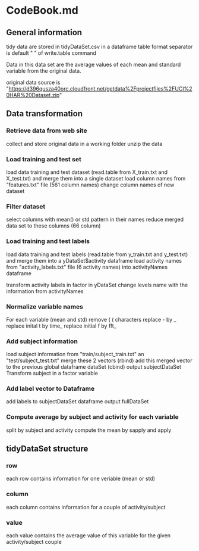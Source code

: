 # CodeBook.md

## General information
tidy data are stored in tidyDataSet.csv in a dataframe table format
separator is default " " of write.table command

Data in this data set are the average values of each mean and standard variable from the original data.

original data source is "https://d396qusza40orc.cloudfront.net/getdata%2Fprojectfiles%2FUCI%20HAR%20Dataset.zip"

## Data transformation

### Retrieve data from web site
collect and store original data in a working folder
unzip the data

### Load training and test set
load data training and test dataset (read.table from X_train.txt and X_test.txt) and merge them into a single dataset
load column names from "features.txt" file (561 column names)
change column names of new dataset

### Filter dataset
select columns with mean() or std pattern in their names
reduce merged data set to these columns (66 column)

### Load training and test labels
load data training and test labels (read.table from y_train.txt and y_test.txt) and merge them into a yDataSet$activity dataframe
load activity names from "activity_labels.txt" file (6 activity names) into activityNames dataframe

transform activity labels  in factor in yDataSet
change levels name with the information from activityNames

### Normalize variable names
For each variable (mean and std)
  remove ( (  characters
  replace - by _
  replace inital t by time_
  replace initial f by fft_

### Add subject information
load subject information from "train/subject_train.txt" an "test/subject_test.txt"
merge these 2 vectors (rbind)
add this merged vector to the previous global dataframe dataSet (cbind)
output subjectDataSet
Transform subject in a factor variable

### Add label vector to Dataframe
add labels to subjectDataSet dataframe
output fullDataSet

### Compute average by subject and activity for each variable
split by subject and activity
compute the mean by sapply and apply

## tidyDataSet structure

### row
each row contains information for one veriable (mean or std) 

### column
each column contains information for a couple of activity/subject

### value
each value contains the average value of this variable for the given activity/subject couple
